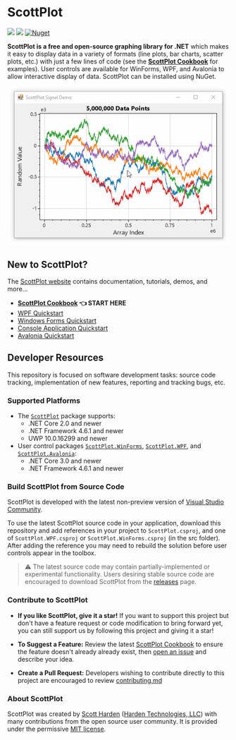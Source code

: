 # ScottPlot

[![](https://img.shields.io/azure-devops/build/swharden/swharden/2?label=Build&logo=azure%20pipelines)](https://dev.azure.com/swharden/swharden/_build/latest?definitionId=2&branchName=master)
[![](https://img.shields.io/nuget/dt/ScottPlot?color=004880&label=Installs&logo=nuget)](https://www.nuget.org/packages/ScottPlot/)
[![Nuget](https://img.shields.io/nuget/v/scottplot?label=NuGet&logo=nuget)](https://www.nuget.org/packages/ScottPlot/)

**ScottPlot is a free and open-source graphing library for .NET** which makes it easy to display data in a variety of formats (line plots, bar charts, scatter plots, etc.) with just a few lines of code (see the **[ScottPlot Cookbook](http://swharden.com/scottplot/cookbook)** for examples). User controls are available for WinForms, WPF, and Avalonia to allow interactive display of data. ScottPlot can be installed using NuGet.

<div align='center'>
<img src='dev/nuget/ScottPlot.gif'>
</div>

## New to ScottPlot?

The [ScottPlot website](http://swharden.com/scottplot/) contains documentation, tutorials, demos, and more...

* **[ScottPlot Cookbook](http://swharden.com/scottplot/cookbook.md.html) 👈 START HERE**
* [WPF Quickstart](http://swharden.com/scottplot/quickstart.md.html#wpf-quickstart)
* [Windows Forms Quickstart](http://swharden.com/scottplot/quickstart.md.html#windows-forms-quickstart)
* [Console Application Quickstart](http://swharden.com/scottplot/quickstart.md.html#console-quickstart)
* [Avalonia Quickstart](https://github.com/swharden/ScottPlot/tree/master/src/ScottPlot.Demo.Avalonia)

## Developer Resources

This repository is focused on software development tasks: source code tracking, implementation of new features, reporting and tracking bugs, etc.

### Supported Platforms

* The [`ScottPlot`](https://www.nuget.org/packages/ScottPlot/) package supports:
  * .NET Core 2.0 and newer
  * .NET Framework 4.6.1 and newer
  * UWP 10.0.16299 and newer
* User control packages [`ScottPlot.WinForms`](https://www.nuget.org/packages/ScottPlot.WinForms), [`ScottPlot.WPF`](https://www.nuget.org/packages/ScottPlot.WPF), and [`ScottPlot.Avalonia`](https://www.nuget.org/packages/ScottPlot.Avalonia/):
  * .NET Core 3.0 and newer
  * .NET Framework 4.6.1 and newer

### Build ScottPlot from Source Code
ScottPlot is developed with the latest non-preview version of [Visual Studio Community](https://visualstudio.microsoft.com/vs/community/).


To use the latest ScottPlot source code in your application, download this repository and add references in your project to `ScottPlot.csproj`, and one of `ScottPlot.WPF.csproj` or `ScottPlot.WinForms.csproj` (in the src folder). After adding the reference you may need to rebuild the solution before user controls appear in the toolbox.

> ⚠️ The latest source code may contain partially-implemented or experimental functionality. Users desiring stable source code are encouraged to download ScottPlot from the [releases](https://github.com/swharden/ScottPlot/releases) page.

### Contribute to ScottPlot

* **If you like ScottPlot, give it a star!** If you want to support this project but don't have a feature request or code modification to bring forward yet, you can still support us by following this project and giving it a star!

* **To Suggest a Feature:** Review the latest [ScottPlot Cookbook]() to ensure the feature doesn't already already exist, then [open an issue](https://github.com/swharden/ScottPlot/issues) and describe your idea.

* **Create a Pull Request:** Developers wishing to contribute directly to this project are encouraged to review [contributing.md](CONTRIBUTING.md)

### About ScottPlot

ScottPlot was created by [Scott Harden](http://www.SWHarden.com/) ([Harden Technologies, LLC](http://tech.swharden.com)) with many contributions from the open source user community. It is provided under the permissive [MIT license](LICENSE).
